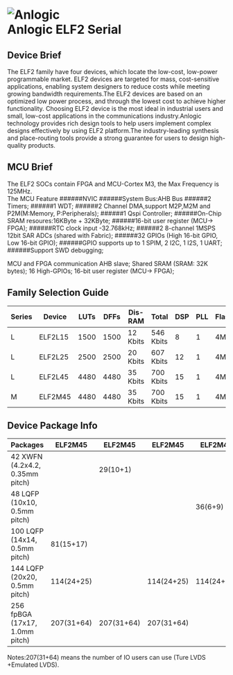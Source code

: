 
![Anlogic](https://0.rc.xiniu.com/g2/M00/1A/CA/CgAGe1yCYjWAQjUDAAAXmE88dpg262.png?d=20181205152921)<br>
Anlogic ELF2 Serial 
======================
Device Brief 
----------------
The ELF2 family have four devices, which locate the low-cost, low-power programmable market. ELF2 devices are targeted for mass, cost-sensitive applications, enabling system designers to reduce costs while meeting growing bandwidth requirements.The ELF2 devices are based on an optimized low power process, and through the lowest cost to achieve higher functionality. Choosing ELF2 device is the most ideal in industrial users and small, low-cost applications in the communications industry.Anlogic technology provides rich design tools to help users implement complex designs effectively by using ELF2 platform.The industry-leading synthesis and place-routing tools provide a strong guarantee for users to design high-quality products.<br>

MCU Brief
----------------------
The ELF2 SOCs contain FPGA and MCU-Cortex M3, the Max Frequency is 125MHz.<br>
The MCU Feature
######NVIC 
######System Bus:AHB Bus 
######2 Timers;
######1 WDT;
######2 Channel DMA,support M2P,M2M and P2M(M:Memory, P:Peripherals);
######1 Qspi Controller;
######On-Chip SRAM resoures:16KByte + 32KByte;
######16-bit user register (MCU-> FPGA);
######RTC clock input -32.768kHz;
######2 8-channel 1MSPS 12bit SAR ADCs (shared with Fabric);
######32 GPIOs (High 16-bit GPIO, Low 16-bit GPIO);
######GPIO supports up to 1 SPIM, 2 I2C, 1 I2S, 1 UART;
######Support SWD debugging;

MCU and FPGA communication
AHB slave;
Shared SRAM (SRAM: 32K bytes);
16 High-GPIOs;
16-bit user register (MCU-> FPGA);

Family Selection Guide
----------------------
|Series|Device  |LUTs  |DFFs   |Dis-RAM   |Total    |DSP|PLL|Flash|MCU|User IO|
|---   |---     |---   |---    |---      |---      |---|---|---  |---|---    | 				
|L	   |ELF2L15	|1500  |1500   |12 Kbits |546 Kbits|8  |1  |4Mb	 |-	 |207| 
|L	   |ELF2L25	|2500  |2500   |20 Kbits |607 Kbits|12 |1  |4Mb	 |-	 |207|
|L     |ELF2L45	|4480  |4480   |35 Kbits |700 Kbits|15 |1  |4Mb	 |-	 |207|
|M	   |ELF2M45	|4480  |4480   |35 Kbits |700 Kbits|15 |1  |4Mb	 | Cortex-M3  |207|	
		
Device Package Info
----------------------
|Packages                       | ELF2M45  | ELF2M45  | ELF2M45  | ELF2M45  |
|---                            |---       |---       |---       |---       |
|42 XWFN (4.2x4.2, 0.35mm pitch)|          |29(10+1)  |          |          |
|48 LQFP (10x10, 0.5mm pitch)   |          |          |          |36(6+9)   |
|100 LQFP (14x14, 0.5mm pitch)  |81(15+17) |          |          |          |
|144 LQFP (20x20, 0.5mm pitch)  |114(24+25)|          |114(24+25)|114(24+25)|
|256 fpBGA (17x17, 1.0mm pitch) |207(31+64)|207(31+64)|207(31+64)|          |
Notes:207(31+64) means the number of IO users can use (Ture LVDS +Emulated LVDS).
